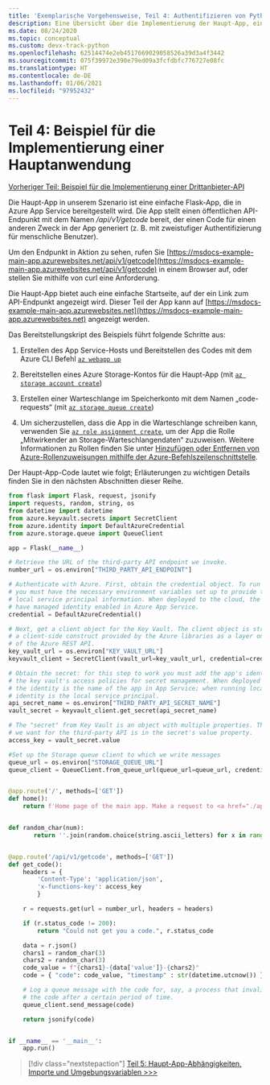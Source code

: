 ```yaml
---
title: 'Exemplarische Vorgehensweise, Teil 4: Authentifizieren von Python-Apps bei Azure-Diensten'
description: Eine Übersicht über die Implementierung der Haupt-App, einschließlich des gesamten Codes.
ms.date: 08/24/2020
ms.topic: conceptual
ms.custom: devx-track-python
ms.openlocfilehash: 62514474e2eb4517669029058526a39d3a4f3442
ms.sourcegitcommit: 075f39972e390e79ed09a3fcfdbfc776727e08fc
ms.translationtype: HT
ms.contentlocale: de-DE
ms.lasthandoff: 01/06/2021
ms.locfileid: "97952432"
---
```

# <a name="part-4-example-main-application-implementation"></a>Teil 4: Beispiel für die Implementierung einer Hauptanwendung

[Vorheriger Teil: Beispiel für die Implementierung einer Drittanbieter-API](walkthrough-tutorial-authentication-03.md)

Die Haupt-App in unserem Szenario ist eine einfache Flask-App, die in Azure App Service bereitgestellt wird. Die App stellt einen öffentlichen API-Endpunkt mit dem Namen */api/v1/getcode* bereit, der einen Code für einen anderen Zweck in der App generiert (z. B. mit zweistufiger Authentifizierung für menschliche Benutzer).

Um den Endpunkt in Aktion zu sehen, rufen Sie [https://msdocs-example-main-app.azurewebsites.net/api/v1/getcode](https://msdocs-example-main-app.azurewebsites.net/api/v1/getcode) in einem Browser auf, oder stellen Sie mithilfe von curl eine Anforderung.

Die Haupt-App bietet auch eine einfache Startseite, auf der ein Link zum API-Endpunkt angezeigt wird. Dieser Teil der App kann auf [https://msdocs-example-main-app.azurewebsites.net](https://msdocs-example-main-app.azurewebsites.net) angezeigt werden.

Das Bereitstellungskript des Beispiels führt folgende Schritte aus:

1. Erstellen des App Service-Hosts und Bereitstellen des Codes mit dem Azure CLI Befehl [`az webapp up`](/cli/azure/webapp#az-webapp-up)

1. Bereitstellen eines Azure Storage-Kontos für die Haupt-App (mit [`az storage account create`](/cli/azure/storage/account#az-storage-account-create))

1. Erstellen einer Warteschlange im Speicherkonto mit dem Namen „code-requests“ (mit [`az storage queue create`](/cli/azure/storage/queue#az-storage-queue-create))

1. Um sicherzustellen, dass die App in die Warteschlange schreiben kann, verwenden Sie [`az role assignment create`](/cli/azure/role/assignment#az-role-assignment-create), um der App die Rolle „Mitwirkender an Storage-Warteschlangendaten“ zuzuweisen. Weitere Informationen zu Rollen finden Sie unter [Hinzufügen oder Entfernen von Azure-Rollenzuweisungen mithilfe der Azure-Befehlszeilenschnittstelle](/azure/role-based-access-control/role-assignments-cli).

Der Haupt-App-Code lautet wie folgt; Erläuterungen zu wichtigen Details finden Sie in den nächsten Abschnitten dieser Reihe.

```python
from flask import Flask, request, jsonify
import requests, random, string, os
from datetime import datetime
from azure.keyvault.secrets import SecretClient
from azure.identity import DefaultAzureCredential
from azure.storage.queue import QueueClient

app = Flask(__name__)

# Retrieve the URL of the third-party API endpoint we invoke.
number_url = os.environ["THIRD_PARTY_API_ENDPOINT"]

# Authenticate with Azure. First, obtain the credential object. To run locally,
# you must have the necessary environment variables set up to provide the
# local service principal information. When deployed to the cloud, the app must
# have managed identity enabled in Azure App Service.
credential = DefaultAzureCredential()

# Next, get a client object for the Key Vault. The client object is strictly
# a client-side construct provided by the Azure libraries as a layer on top
# of the Azure REST API.
key_vault_url = os.environ["KEY_VAULT_URL"]
keyvault_client = SecretClient(vault_url=key_vault_url, credential=credential)

# Obtain the secret: for this step to work you must add the app's identity to
# the key vault's access policies for secret management. When deployed to the cloud
# the identity is the name of the app in App Service; when running locally, the
# identity is the local service principal.
api_secret_name = os.environ["THIRD_PARTY_API_SECRET_NAME"]
vault_secret = keyvault_client.get_secret(api_secret_name)

# The "secret" from Key Vault is an object with multiple properties. The access key
# we want for the third-party API is in the secret's value property.
access_key = vault_secret.value

#Set up the Storage queue client to which we write messages
queue_url = os.environ["STORAGE_QUEUE_URL"]
queue_client = QueueClient.from_queue_url(queue_url=queue_url, credential=credential)


@app.route('/', methods=['GET'])
def home():
    return f'Home page of the main app. Make a request to <a href="./api/v1/getcode">/api/v1/getcode</a>.'


def random_char(num):
       return ''.join(random.choice(string.ascii_letters) for x in range(num))


@app.route('/api/v1/getcode', methods=['GET'])
def get_code():
    headers = {
        'Content-Type': 'application/json',
        'x-functions-key': access_key
        }

    r = requests.get(url = number_url, headers = headers)

    if (r.status_code != 200):
        return "Could not get you a code.", r.status_code

    data = r.json()
    chars1 = random_char(3)
    chars2 = random_char(3)
    code_value = f"{chars1}-{data['value']}-{chars2}"
    code = { "code": code_value, "timestamp" : str(datetime.utcnow()) }

    # Log a queue message with the code for, say, a process that invalidates
    # the code after a certain period of time.
    queue_client.send_message(code)

    return jsonify(code)


if __name__ == '__main__':
    app.run()
```

> [!div class="nextstepaction"]
> [Teil 5: Haupt-App-Abhängigkeiten, Importe und Umgebungsvariablen >>>](walkthrough-tutorial-authentication-05.md)
